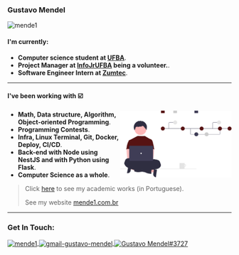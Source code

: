 ### Gustavo Mendel

<p align="left"><img src="https://komarev.com/ghpvc/?username=mende1&color=561313&style=plastic" alt="mende1"/> </p>

#### I'm currently:
* **Computer science student at [UFBA](https://bcc.ufba.br)**.
* **Project Manager at [InfoJrUFBA](https://infojr.com.br) being a volunteer.**.
* **Software Engineer Intern at [Zumtec](https://zumtec.com.br)**.

---

#### I've been working with :ballot_box_with_check:
<img src="img.svg" width="250" align="right">

- **Math, Data structure, Algorithm, Object-oriented Programming**.
- **Programming Contests**.
- **Infra, Linux Terminal, Git, Docker, Deploy, CI/CD**.
- **Back-end with Node using NestJS and with Python using Flask**.
- **Computer Science as a whole**.

> Click [here](https://github.com/mende1/projetos-da-faculdade) to see my academic works (in Portuguese).
> 
> See my website [mende1.com.br](https://mende1.com.br)

---

<h3 align="left">Get In Touch:</h3>
<p align="left">
<a href="https://linkedin.com/in/mende1" target="blank"><img align="center" src="https://raw.githubusercontent.com/rahuldkjain/github-profile-readme-generator/master/src/images/icons/Social/linked-in-alt.svg" alt="mende1" height="20" width="30" /> </a>
<a href="mailto:gustavo.mendel.br@gmail.com" target="blank"><img align="center" src="https://upload.wikimedia.org/wikipedia/commons/7/7e/Gmail_icon_%282020%29.svg" alt="gmail-gustavo-mendel" height="20" width="30" /> </a>
<a href="https://discordapp.com/users/374951479728930817" target="blank"><img align="center" src="https://raw.githubusercontent.com/rahuldkjain/github-profile-readme-generator/master/src/images/icons/Social/discord.svg" alt="Gustavo Mendel#3727" height="30" width="40" /> </a>
</p>
